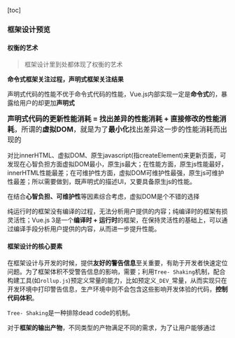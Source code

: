 [toc]

### 框架设计预览

#### 权衡的艺术

> 框架设计里到处都体现了权衡的艺术

**命令式框架关注过程，声明式框架关注结果**

声明式代码的性能不优于命令式代码的性能，Vue.js内部实现一定是**命令式**的，暴露给用户的却更加**声明式**

<font size="3">**声明式代码的更新性能消耗 = 找出差异的性能消耗 + 直接修改的性能消耗**，所谓的**虚拟DOM**，就是为了**最小化**找出差异这一步的性能消耗而出现的</font>

对比innerHTML、虚拟DOM、原生javascript(指createElement)来更新页面，可发现在心智负担方面虚拟DOM最小，原生js最大；在性能方面，原生js性能最好，innerHTML性能最差；在可维护性方面，虚拟DOM可维护性最强，原生js可维护性最差；所以需要做到，既声明式的描述UI，又要具备原生js的性能。

在结合**心智负担、可维护性**等因素综合考虑，虚拟DOM是个不错的选择

纯运行时的框架没有编译的过程，无法分析用户提供的内容；纯编译时的框架有损灵活性；Vue.js 3是一个**编译时 + 运行时**的框架，在保持灵活性的基础上，可以通过编译手段分析用户提供的内容，从而进一步提升性能。

#### 框架设计的核心要素

在框架设计与开发的时候，提供**友好的警告信息**至关重要，有助于开发者快速定位问题。为了框架体积不受警告信息的影响，需要；利用`Tree- Shaking`机制，配合构建工具(如`rollup.js`)预定义常量的能力，比如预定义`_DEV_`常量，从而实现只在开发环境中打印警告信息，生产环境中则不会包含这些影响开发体验的代码，**控制代码体积**。

`Tree- Shaking`是一种排除dead code的机制。

对于**框架的输出产物**，不同类型的产物满足不同的需求，为了让用户能够通过<script>标签直接引用并使用，我们需要输出 IIFE格式的资源，即立即调用的函数表达式。为了让用户能够通过 <script type="module"> 引用并使用，我们需要输出 ESM格式的资源。这里需要注意的是，ESM 格式的资源有两种：用于浏览器的 `esm-browser.js` 和用于打包工具的`esm-bundler.js` 它们的区别在于对预定义常量`_DEV_`的处理，前者直接将`_ DEV_ `常量替换为字面量 true 或false(从而控制需要`Tree-Shaking`的代码)，后者则将`_DEV_ `常量替换为` process.env.NODE_ ENV !=='production'` 语句。

框架的错误处理做得好坏直接决定了用户应用程序的健壮性，同时还决定了用户开发应月处理错误的心智负担。框架需要为用户提供统一的**错误处理接口**，这样用户可以通过注册自定的错误处理两数来处理全部的框架异常。

框架还需提供更加良好的`TypeScript`**类型支持**



#### Vue.js设计思路

本章中，介绍了声明式地描述 UI 的概念。vuejs 是一个声明式的框架，声明式的好处在于，它直接表达结果，用户不需要关注过程。vuejs采用模板的方式来描述UI，但它同样支持使用虛拟DOM 来描述 UI。虛拟DOM 要比模板更加灵活，但模板要比虚拟DOM 更加直观。

**渲染器**的作用是，把**虚拟 DOM** 对象渲染为真实DOM 元素。它的工作原理是递归地遍历虚拟 DOM 对象，并调用原生 DOM API 来完成真实DOM 的创建。渲染器的精髓在于后续的更新，它会通过 <font size="3">**DIFF算法**</font>找出变更点，并且只会更新需要更新的内容。

组件其实就是**一组虛拟DOM元素的封装**，它可以是一个返回虛拟DOM 的函数，也可以是一个对象，但这个对象下必须要有一个函数，用来产出组件要渲染的虚拟 DOM。渲染器在渲染组件时，会先获取组件要渲染的内容，即执行组件的渲染函数并得到其返回值，称之为 subtree，最后再递归地调用渲染器将 subtree 渲染出来即可。

Vuejs 的模板会被一个叫作**编译器**的程序编译为渲染函数，编译器、渲染器都是 Vue.js 的核心组成部分，它们共同构成一个有机的整体，不同模块之间互相配合，进一步提升框架性能。

<img src="https://raw.githubusercontent.com/zhedieya/MyPics/main/typora-img/image-20230215235745491.png" alt="image-20230215235745491" style="zoom:50%;" />



### 响应系统

#### 响应系统的作用与实现

```js
const obj = {text: 'cyk'}
function effect() {
  document.body.innerText = obj.text
}
```

希望值变化后，副作用函数effect会重新执行，更新数据，为了实现响应式数据，可以先发现两点线索：

- 当副作用函数执行时会出发obj.text的**读取**操作
- 当修改obj.text时，会出发字段obj.text的**设置**操作

初始想法是当读取obj.text字段时，可以将副作用函数存储到一个“桶”里，这样，当设置obj.text时，再将该副作用函数取出来执行即可。

在Vue3中，使用代理对象`Proxy`来拦截一个对象属性的读取和设置操作

初始版本直接通过名字(effect)来获取副作用函数，很不方便，后来完善后：

- 当**读取**操作发生时，将副作用函数收集到桶里
- 当**设置**操作发生时，从桶中取出副作用函数并执行

通过注册全局变量来存储被注册的副作用函数，解决了上述问题，不过也发现，由于**没有在副作用函数与被操作的目标字段之间建立明确的联系**，导致无论读取的是什么属性，都会收集副作用函数；无论设置的是什么属性，都会把桶里的副作用函数取出并执行。这需要重新设计桶的结构，不能再简单的使用一个Set作为桶了。

```js
function effect(function effectFn(){
  document.body.innerText = obj.text
})
```

此段代码存在三个角色

- 被操作的代理对象obj
- 被操作的字段名text
- 使用effect函数注册的副作用函数effectFn

若用target代表一个代理对象所代理的原始对象，用key来表示被操作的字段名，用effectFn来表示被注册的副作用函数，那么可以建立如下的关系

```shell
--target
     --key
        --effectFn
```

选择`WeakMap`来存储是因为WeakMap对key是弱引用，若用户侧对代码对target没有任何引用，target会被垃圾回收器回收。

<img src="https://raw.githubusercontent.com/zhedieya/MyPics/main/typora-img/image-20230217001550046.png" alt="image-20230217001550046" style="zoom:30%;" align='left'/>

<img src="https://raw.githubusercontent.com/zhedieya/MyPics/main/typora-img/image-20230217002243702.png" alt="image-20230217002243702" style="zoom:50%;" align="left"/>

```js
// 存储副作用函数的桶
const bucket = new WeakMap()
// 原始数据
const data = { text: 'hello world' }

const obj = new Proxy(data, {
  // 拦截对象属性的读取
  get(target, key) {
    // 收集依赖，将副作用函数添加进桶
    track(target, key)
    return target[key]
  },
  // 拦截对象属性的设置
  set(target, key, newVal) {
    target[key] = newVal
    // 触发变化，将副作用函数从桶中取出并执行
    trigger(target, key)
  },
})

//在get拦截函数内调用track函数追踪变化，收集依赖
function track(target, key) {
  if (!activeEffect) return
  // 根据target从桶里拿到depsMap，值是Map(key --> effects)
  let depsMap = bucket.get(target)
  // 若不存在，创建一个Map并与target关联
  if (!depsMap) bucket.set(target, (depsMap = new Map()))
  // 根据key从depsMap里拿到deps，是Set类型，存放着与key相关的副作用函数effects
  let deps = depsMap.get(key)
  // 若不存在，创建一个Set并与key关联
  if (!deps) depsMap.set(key, (deps = new Set()))
  deps.add(activeEffect)
}

//在set拦截函数内调用trigger函数触发变化
function trigger(target, key) {
  const depsMap = bucket.get(target)
  if (!depsMap) return
  const effects = depsMap.get(key)
  effects && effects.forEach((fn) => fn())
}

// 用一个全局变量存储当前激活的 effect 函数
let activeEffect = undefined
function effect(fn) {
  // 当调用 effect 注册副作用函数时，将副作用函数复制给 activeEffect
  activeEffect = fn
  // 执行副作用函数
  fn()
}

effect(() => {
  console.log('effect run')
  document.body.innerText = obj.text
})

setTimeout(() => {
  obj.text = 'hello vue3'
}, 1000)
```

以上便是一个相对完善的响应式系统

